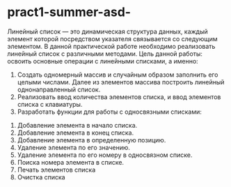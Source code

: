 # pract1-summer-asd-
Линейный список — это динамическая структура данных, каждый элемент
которой посредством указателя связывается со следующим элементом.
В данной практической работе необходимо реализовать линейный список с
различными методами.
Цель данной работы: освоить основные операции с линейными списками, а
именно:
1. Создать одномерный массив и случайным образом заполнить его целыми
числами. Далее из элементов массива построить линейный однонаправленный
список.
2. Реализовать ввод количества элементов списка, и ввод элементов списка с
клавиатуры.
3. Разработать функции для работы с односвязными списками:
1) Добавление элемента в начало списка.
2) Добавление элемента в конец списка.
3) Добавление элемента в определенную позицию.
4) Удаление элемента по его значению.
5) Удаление элемента по его номеру в односвязном списке.
6) Поиска номера элемента в списке.
7) Печать элементов списка
8) Очистка списка
